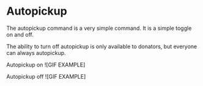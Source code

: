 # Autopickup
The autopickup command is a very simple command. It is a simple toggle on and off.

The ability to turn off autopickup is only available to donators, but everyone can always autopickup.

Autopickup on
![GIF EXAMPLE]

Autopickup off
![GIF EXAMPLE]
